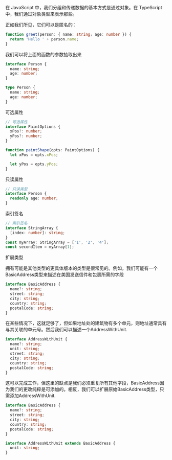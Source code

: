在 JavaScript 中，我们分组和传递数据的基本方式是通过对象。在 TypeScript 中，我们通过对象类型来表示那些。

正如我们所见，它们可以是匿名的：

```ts
function greet(person: { name: string; age: number }) {
  return 'Hello ' + person.name;
}
```

我们可以将上面的函数的参数抽取出来

```ts
interface Person {
  name: string;
  age: number;
}

type Person {
  name: string;
  age: number;
}
```

可选属性

```ts
// 可选属性
interface PaintOptions {
  xPos?: number;
  yPos?: number;
}

function paintShape(opts: PaintOptions) {
  let xPos = opts.xPos;

  let yPos = opts.yPos;
}
```

只读属性

```ts
// 只读类型
interface Person {
  readonly age: number;
}
```

索引签名

```ts
// 索引签名
interface StringArray {
  [index: number]: string;
}
const myArray: StringArray = ['1', '2', '4'];
const secondItem = myArray[1];
```

扩展类型

拥有可能是其他类型的更具体版本的类型是很常见的。例如，我们可能有一个BasicAddress类型来描述在美国发送信件和包裹所需的字段

```ts
interface BasicAddress {
  name?: string;
  street: string;
  city: string;
  country: string;
  postalCode: string;
}
```
在某些情况下，这就足够了，但如果地址处的建筑物有多个单元，则地址通常具有与其关联的单元号。然后我们可以描述一个AddressWithUnit.

```ts
interface AddressWithUnit {
  name?: string;
  unit: string;
  street: string;
  city: string;
  country: string;
  postalCode: string;
}
```

这可以完成工作，但这里的缺点是我们必须重复所有其他字段，BasicAddress因为我们的更改纯粹是可添加的。相反，我们可以扩展原始BasicAddress类型，只需添加AddressWithUnit.

```ts
interface BasicAddress {
  name?: string;
  street: string;
  city: string;
  country: string;
  postalCode: string;
}

interface AddressWithUnit extends BasicAddress {
  unit: string;
}
```
